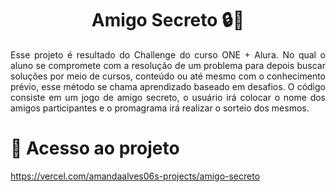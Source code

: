 <h1 align="center"> Amigo Secreto 🔒🎁 </h1>

<p align = "justify"> Esse projeto é resultado do Challenge do curso ONE + Alura. No qual o aluno se compromete com a resolução de um problema para depois buscar soluções por meio de cursos, conteúdo
ou até mesmo com o conhecimento prévio, esse método se chama aprendizado baseado em desafios. O código consiste em um jogo de amigo secreto, o usuário irá colocar o nome dos amigos participantes e o 
promagrama irá realizar o sorteio dos mesmos.</p>

# 📁 Acesso ao projeto

https://vercel.com/amandaalves06s-projects/amigo-secreto


